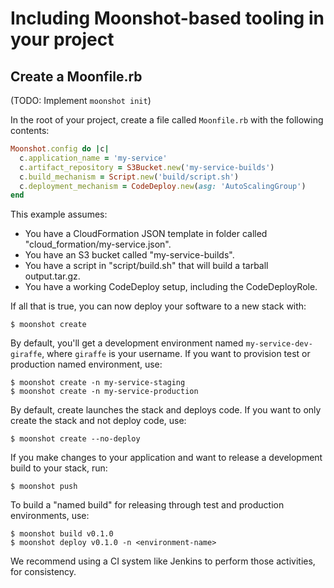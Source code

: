 # Including Moonshot-based tooling in your project

## Create a Moonfile.rb

(TODO: Implement `moonshot init`)

In the root of your project, create a file called `Moonfile.rb` with
the following contents:

```ruby
Moonshot.config do |c|
  c.application_name = 'my-service'
  c.artifact_repository = S3Bucket.new('my-service-builds')
  c.build_mechanism = Script.new('build/script.sh')
  c.deployment_mechanism = CodeDeploy.new(asg: 'AutoScalingGroup')
end
```

This example assumes:
- You have a CloudFormation JSON template in folder called "cloud_formation/my-service.json".
- You have an S3 bucket called "my-service-builds".
- You have a script in "script/build.sh" that will build a tarball output.tar.gz.
- You have a working CodeDeploy setup, including the CodeDeployRole.

If all that is true, you can now deploy your software to a new stack with:
```
$ moonshot create
```

By default, you'll get a development environment named `my-service-dev-giraffe`,
where `giraffe` is your username. If you want to provision test or production
named environment, use:
```
$ moonshot create -n my-service-staging
$ moonshot create -n my-service-production
```

By default, create launches the stack and deploys code. If you want to only
create the stack and not deploy code, use:
```
$ moonshot create --no-deploy
```

If you make changes to your application and want to release a development build
to your stack, run:
```
$ moonshot push
```

To build a "named build" for releasing through test and production environments,
use:
```
$ moonshot build v0.1.0
$ moonshot deploy v0.1.0 -n <environment-name>
```

We recommend using a CI system like Jenkins to perform those activities, for
consistency.
